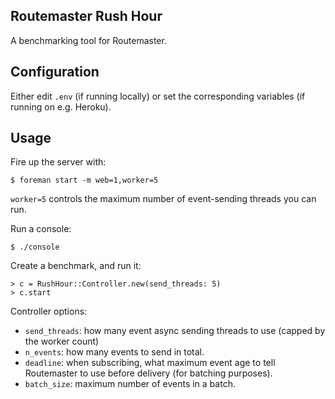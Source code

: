 ## Routemaster Rush Hour

A benchmarking tool for Routemaster.

## Configuration

Either edit `.env` (if running locally) or set the corresponding variables (if
running on e.g. Heroku).

## Usage

Fire up the server with:

```
$ foreman start -m web=1,worker=5
```

`worker=5` controls the maximum number of event-sending threads you can run.

Run a console:

```
$ ./console
```

Create a benchmark, and run it:

```
> c = RushHour::Controller.new(send_threads: 5)
> c.start
```

Controller options:

- `send_threads`: how many event async sending threads to use (capped by the worker count)
- `n_events`: how many events to send in total.
- `deadline`: when subscribing, what maximum event age to tell Routemaster to
  use before delivery (for batching purposes).
- `batch_size`: maximum number of events in a batch.


